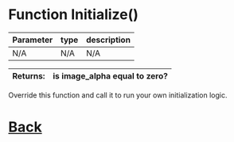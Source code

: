 # Function Initialize()

| Parameter   |  type   |              description                   |
|--           |       --|--                                          |
|   N/A      | N/A  |           N/A                 |

| Returns:  | is image_alpha equal to zero? |
|--         |                             --|

Override this function and call it to run your own initialization logic.

# [Back](https://github.com/Ced30/GML-GUI-Library-GGL-Documentation/blob/main/API/Common_Methods.md)
